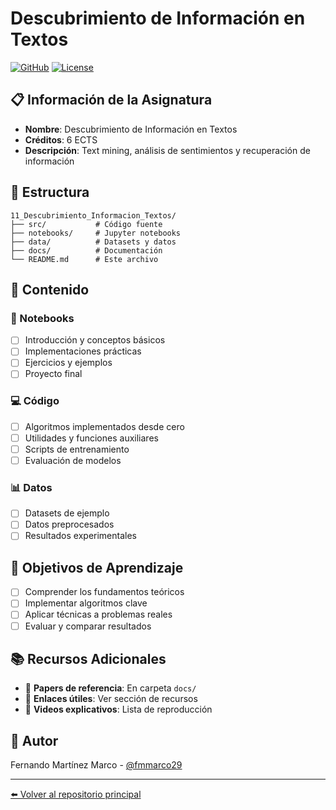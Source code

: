# Descubrimiento de Información en Textos

[![GitHub](https://img.shields.io/badge/GitHub-fmmarco29-blue?style=flat-square&logo=github)](https://github.com/fmmarco29/UNED_AI_lab)
[![License](https://img.shields.io/github/license/fmmarco29/UNED_AI_lab?style=flat-square)](../LICENSE)

## 📋 Información de la Asignatura

- **Nombre**: Descubrimiento de Información en Textos
- **Créditos**: 6 ECTS
- **Descripción**: Text mining, análisis de sentimientos y recuperación de información

## 📁 Estructura

```
11_Descubrimiento_Informacion_Textos/
├── src/           # Código fuente
├── notebooks/     # Jupyter notebooks
├── data/          # Datasets y datos
├── docs/          # Documentación
└── README.md      # Este archivo
```

## 🚀 Contenido

### 📓 Notebooks
- [ ] Introducción y conceptos básicos
- [ ] Implementaciones prácticas
- [ ] Ejercicios y ejemplos
- [ ] Proyecto final

### 💻 Código
- [ ] Algoritmos implementados desde cero
- [ ] Utilidades y funciones auxiliares
- [ ] Scripts de entrenamiento
- [ ] Evaluación de modelos

### 📊 Datos
- [ ] Datasets de ejemplo
- [ ] Datos preprocesados
- [ ] Resultados experimentales

## 🎯 Objetivos de Aprendizaje

- [ ] Comprender los fundamentos teóricos
- [ ] Implementar algoritmos clave
- [ ] Aplicar técnicas a problemas reales
- [ ] Evaluar y comparar resultados

## 📚 Recursos Adicionales

- 📖 **Papers de referencia**: En carpeta `docs/`
- 🔗 **Enlaces útiles**: Ver sección de recursos
- 🎥 **Videos explicativos**: Lista de reproducción

## 👤 Autor

Fernando Martínez Marco - [@fmmarco29](https://github.com/fmmarco29)

---

[⬅️ Volver al repositorio principal](../)